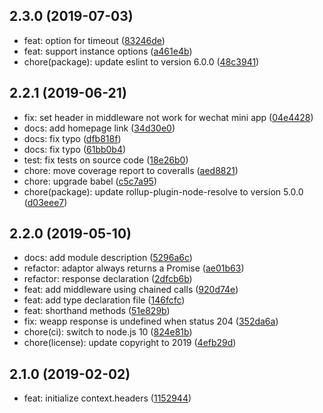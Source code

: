 ## 2.3.0 (2019-07-03)

* feat: option for timeout ([83246de](https://github.com/Cweili/req-json/commit/83246de))
* feat: support instance options ([a461e4b](https://github.com/Cweili/req-json/commit/a461e4b))
* chore(package): update eslint to version 6.0.0 ([48c3941](https://github.com/Cweili/req-json/commit/48c3941))



## 2.2.1 (2019-06-21)

* fix: set header in middleware not work for wechat mini app ([04e4428](https://github.com/Cweili/req-json/commit/04e4428))
* docs: add homepage link ([34d30e0](https://github.com/Cweili/req-json/commit/34d30e0))
* docs: fix typo ([dfb818f](https://github.com/Cweili/req-json/commit/dfb818f))
* docs: fix typo ([61bb0b4](https://github.com/Cweili/req-json/commit/61bb0b4))
* test: fix tests on source code ([18e26b0](https://github.com/Cweili/req-json/commit/18e26b0))
* chore: move coverage report to coveralls ([aed8821](https://github.com/Cweili/req-json/commit/aed8821))
* chore: upgrade babel ([c5c7a95](https://github.com/Cweili/req-json/commit/c5c7a95))
* chore(package): update rollup-plugin-node-resolve to version 5.0.0 ([d03eee7](https://github.com/Cweili/req-json/commit/d03eee7))



## 2.2.0 (2019-05-10)

* docs: add module description ([5296a6c](https://github.com/Cweili/req-json/commit/5296a6c))
* refactor: adaptor always returns a Promise ([ae01b63](https://github.com/Cweili/req-json/commit/ae01b63))
* refactor: response declaration ([2dfcb6b](https://github.com/Cweili/req-json/commit/2dfcb6b))
* feat: add middleware using chained calls ([920d74e](https://github.com/Cweili/req-json/commit/920d74e))
* feat: add type declaration file ([146fcfc](https://github.com/Cweili/req-json/commit/146fcfc))
* feat: shorthand methods ([51e829b](https://github.com/Cweili/req-json/commit/51e829b))
* fix: weapp response is undefined when status 204 ([352da6a](https://github.com/Cweili/req-json/commit/352da6a))
* chore(ci): switch to node.js 10 ([824e81b](https://github.com/Cweili/req-json/commit/824e81b))
* chore(license): update copyright to 2019 ([4efb29d](https://github.com/Cweili/req-json/commit/4efb29d))



## 2.1.0 (2019-02-02)

* feat: initialize context.headers ([1152944](https://github.com/Cweili/req-json/commit/1152944))
